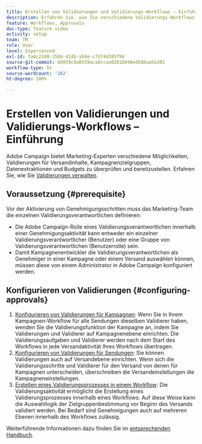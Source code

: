 ```yaml
---
title: Erstellen von Validierungen und Validierungs-Workflows – Einführung
description: Erfahren Sie, wie Sie verschiedene Validierungs-Workflows konfigurieren.
feature: Workflows, Approvals
doc-type: feature video
activity: setup
team: TM
role: User
level: Experienced
exl-id: fa4c2180-15bb-424b-a54e-c7d744385fb6
source-git-commit: d4959c9a0559aca0ccaa02816690ed586aa5e201
workflow-type: ht
source-wordcount: '262'
ht-degree: 100%

---
```


# Erstellen von Validierungen und Validierungs-Workflows – Einführung

Adobe Campaign bietet Marketing-Experten verschiedene Möglichkeiten, Validierungen für Versandinhalte, Kampagnenzielgruppen, Datenextraktionen und Budgets zu überprüfen und bereitzustellen. Erfahren Sie, wie Sie [Validierungen verwalten](/help/process-management/create-approvals-and-validation-workflows/manage-approvals.md).

## Voraussetzung {#prerequisite}

Vor der Aktivierung von Genehmigungsschritten muss das Marketing-Team die einzelnen Validierungsverantwortlichen definieren:

* Die Adobe Campaign-Rolle eines Validierungsverantwortlichen innerhalb einer Genehmigungsaktivität kann entweder ein einzelner Validierungsverantwortlicher (Benutzer) oder eine Gruppe von Validierungsverantwortlichen (Benutzerrolle) sein.
* Damit Kampagnenentwickler die Validierungsverantwortlichen als Genehmiger in einer Kampagne oder einem Versand auswählen können, müssen diese von einem Administrator in Adobe Campaign konfiguriert werden.

## Konfigurieren von Validierungen {#configuring-approvals}

1. [Konfigurieren von Validierungen für Kampagnen](/help/process-management/create-approvals-and-validation-workflows/configure-approvals-for-campaigns.md):
Wenn Sie in Ihrem Kampagnen-Workflow für alle Sendungen dieselben Validierer haben, wenden Sie die Validierungsfunktion der Kampagne an, indem Sie Validierungen und Validierer auf Kampagnenebene einrichten. Die Validierungsaufgaben und Validierer werden nach dem Start des Workflows in jede Versandaktivität Ihres Workflows übertragen.
2. [Konfigurieren von Validierungen für Sendungen](/help/process-management/create-approvals-and-validation-workflows/configure-approvals-for-deliveries.md): 
Sie können Validierungen auch auf Versandebene einrichten. Wenn sich die Validierungsschritte und Validierer für den Versand von denen für Kampagnen unterscheiden, überschreiben die Versandeinstellungen die Kampagneneinstellungen.
3. [Erstellen eines Validierungsprozesses in einem Workflow](/help/process-management/create-approvals-and-validation-workflows/create-approval-process-in-a-workflow.md): 
Die Validierungsaktivität ermöglicht die Erstellung eines Validierungsprozesses innerhalb eines Workflows. Auf diese Weise kann die Auswahllogik der Zielgruppenbestimmung vor Beginn des Versands validiert werden. Bei Bedarf sind Genehmigungen auch auf mehreren Ebenen innerhalb des Workflows zulässig.

Weiterführende Informationen dazu finden Sie im [entsprechenden Handbuch](https://experienceleague.adobe.com/docs/campaign-classic/using/automating-with-workflows/flow-control-activities/approval.html?lang=de).
